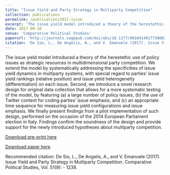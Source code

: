 ```yaml
---
title: "Issue Yield and Party Strategy in Multiparty Competition"
collection: publications
permalink: /publication/2017-issue
excerpt: 'The issue yield model introduced a theory of the herestethic use of policy issues as strategic resources in multidimensional party competition. We extend the model by systematically addressing the specificities of issue yield dynamics in multiparty systems, with special regard to parties’ issue yield rankings (relative position) and issue yield heterogeneity (differentiation) on each issue. Second, we introduce a novel research design for original data collection that allows for a more systematic testing of the model, by featuring (a) a large number of policy issues, (b) the use of Twitter content for coding parties’ issue emphasis, and (c) an appropriate time sequence for measuring issue yield configurations and issue emphasis. We finally present findings from a pilot implementation of such design, performed on the occasion of the 2014 European Parliament election in Italy. Findings confirm the soundness of the design and provide support for the newly introduced hypotheses about multiparty competition.'
date: 2017-09-10
venue: 'Comparative Political Studies'
paperurl: 'http://journals.sagepub.com/doi/abs/10.1177/0010414017730082'
citation: 'De Sio, L., De Angelis, A., and V. Emanuele (2017). Issue Yield and Party Strategy in Multiparty Competition. Comparative Political Studies, Vol. 51(9): - 1238.'
---
```


The issue yield model introduced a theory of the herestethic use of policy issues as strategic resources in multidimensional party competition. We extend the model by systematically addressing the specificities of issue yield dynamics in multiparty systems, with special regard to parties’ issue yield rankings (relative position) and issue yield heterogeneity (differentiation) on each issue. Second, we introduce a novel research design for original data collection that allows for a more systematic testing of the model, by featuring (a) a large number of policy issues, (b) the use of Twitter content for coding parties’ issue emphasis, and (c) an appropriate time sequence for measuring issue yield configurations and issue emphasis. We finally present findings from a pilot implementation of such design, performed on the occasion of the 2014 European Parliament election in Italy. Findings confirm the soundness of the design and provide support for the newly introduced hypotheses about multiparty competition.

[Download pre-print here](https://deangelisa.github.io/files/issue-yield.pdf)

[Download paper here](http://journals.sagepub.com/doi/abs/10.1177/0010414017730082)

Recommended citation: De Sio, L., De Angelis, A., and V. Emanuele (2017). Issue Yield and Party Strategy in Multiparty Competition. Comparative Political Studies, Vol. 51(9): - 1238.
